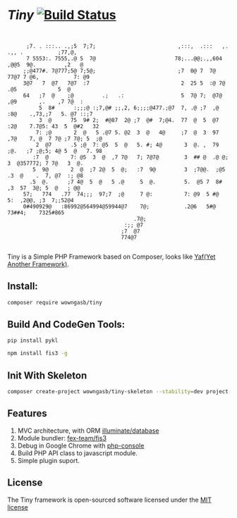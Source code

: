 # *Tiny* [![Build Status](https://travis-ci.org/wowngasb/tiny.svg?branch=master)](https://travis-ci.org/wowngasb/tiny)
```
                                                                                                    
                                                                                                    
      ;7. . :::.. .,;5  7;7;                          ,:::,  .:::   ,.  .,, .           ;77,@,      
      7 5553:. 7555,.@ 5  7@                         78;...@@;.,,604 ,@@5  9@.         ,2   @       
     ;;@477#. 7@777;5@ 7;5@;                          ;7  0@ 7  7@ 77@7 7 @6,           7: @9       
     3@7   7  @7   7@7  :7                             2  25 5  :@ 7@   .@5             5  @        
     64   ;7  @    ;@         .;   .:                  5  7@ 7;  @7@   ,@9       ,.    ,7 7@  :     
          5  8#      :;;;@ :;7,@# ;;,2, 6;;;;@477.;@7  7, .@ ;7  ,@   :8@    .,73,;7   5. @7 ::;7   
          3  @      75  9# 2;  #@87  2@ ;7  @#  7;@4.  77  @  5  @7  :2@    7.7@5: 43  5  @#2   32  
         7: ;@       2  @   5 .@7 5. @2  3  @   4@     ;7  @  3  97 ,7@    7, @  7 7@ ;7 7@; 5  ;@  
         2  @7      .5 ;@  7: @5  5  @   5. #; 4@       3  @. ,  79 ;@.   ;7 ;@;5; 4@ 5  @   7. 98  
        :7  @       7: @5  3  @  ,7 7@   7; 7@7@        3  ## @  .@ @;    3  @357772; 7 7@   3  @.  
        5  9@       2  @  ;7 2@  5  @;   :7  9@         3  ;7@@.  ;@5    .3  @    .  7, @7  :; @8   
       .5  @.      ;7 4@  5  @   5 .@     5  @.         5.  @5 7  8#     ,3  57  3@; 5  @   ; @@    
     57;   774   .77  74;;;  97;7  ;@     7 @:          7: @9  5 #@       5:  ,2@@, ;3  7;;52@4     
     0#490929@   :86992@564994@59944@7    7@;           .2@6   5#@         73##4;    7325#865       
                                        .7@;                                                        
                                     :;; @7                                                         
                                    ;7  @7                                                          
                                    774@7                                                           
                                                                                                    
```

Tiny is a Simple PHP Framework based on Composer, looks like [Yaf(Yet Another Framework)](http://www.laruence.com/manual/index.html). 

## Install:

```bash
composer require wowngasb/tiny
```

## Build And CodeGen Tools:

```bash
pip install pykl
```

```bash
npm install fis3 -g
```

## Init With Skeleton

```bash
composer create-project wowngasb/tiny-skeleton --stability=dev project-name
```

## Features

1. MVC architecture, with ORM [illuminate/database](https://packagist.org/packages/illuminate/database)
2. Module bundler: [fex-team/fis3](https://github.com/fex-team/fis3)
3. Debug in Google Chrome with [php-console](https://chrome.google.com/webstore/detail/php-console/nfhmhhlpfleoednkpnnnkolmclajemef)
4. Build PHP API class to javascript module.
5. Simple plugin suport.

## License

The Tiny framework is open-sourced software licensed under the [MIT license](http://opensource.org/licenses/MIT)
